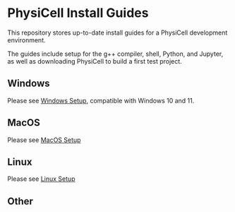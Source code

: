 # PhysiCell Install Guides
This repository stores up-to-date install guides for a PhysiCell development environment. 

The guides include setup for the g++ compiler, shell, Python, and Jupyter, as well as downloading PhysiCell to build a first test project. 

## Windows 
Please see [Windows Setup](windows/README.md), compatible with Windows 10 and 11. 

## MacOS
Please see [MacOS Setup](macos/README.md)

## Linux 
Please see [Linux Setup](linux/README.md)

## Other 
